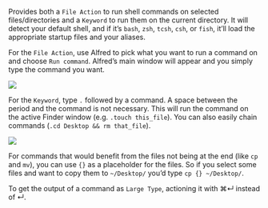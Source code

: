 Provides both a `File Action` to run shell commands on selected files/directories and a `Keyword` to run them on the current directory. It will detect your default shell, and if it’s `bash`, `zsh`, `tcsh`, `csh`, or `fish`, it’ll load the appropriate startup files and your aliases.
 
For the `File Action`, use Alfred to pick what you want to run a command on and choose `Run command`. Alfred’s main window will appear and you simply type the command you want.

![](https://i.imgur.com/GEzNXH4.png)
 
For the `Keyword`, type `.` followed by a command. A space between the period and the command is not necessary. This will run the command on the active Finder window (e.g. `.touch this_file`). You can also easily chain commands (`.cd Desktop && rm that_file`).

![](https://i.imgur.com/2dWlRgq.png)

For commands that would benefit from the files not being at the end (like `cp` and `mv`), you can use `{}` as a placeholder for the files. So if you select some files and want to copy them to `~/Desktop/` you’d type `cp {} ~/Desktop/`.

To get the output of a command as `Large Type`, actioning it with ⌘↵ instead of ↵.
